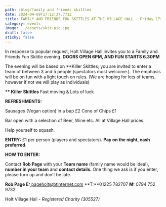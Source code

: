 ```yaml
---
path: /blog/family and friends skittles
date: 2024-04-09T17:12:37.771Z
title: FAMILY AND FRIENDS FUN SKITTLES AT THE VILLAGE HALL - Friday 17th May 2024
category: events
image: ../assets/skit-pic.jpg
draft: false
sticky: false
---
```

In response to popular request, Holt Village Hall invites you to a Family and Friends Fun Skittle evening.  **DOORS OPEN 6PM, AND FUN STARTS 6.30PM**

The evening will be based on \*\*Killer Skittles; you are invited to enter a team of between 3 and 5 people (spectators most welcome.). The emphasis will be on fun with a light touch on rules. (We are hoping for lots of teams, however if not we will play as individuals)

**\*\* Killer Skittles** Fast moving & Lots of luck 

**REFRESHMENTS:**

Sausages (Vegan option) in a bap £2 Cone of Chips £1

Bar open with a selection of Beer, Wine etc. All at Village Hall prices.

Help yourself to squash.

**ENTRY:**  £1 per person (players and spectators).  **Pay on the night, cash preferred.**

**HOW TO ENTER:**

Contact **Rob Page** with your **Team name** (family name would be ideal), **number in your team** and **contact details.** One thing we ask is if you enter, please turn up and don’t be late.

**Rob Page  E:**[  pageholt@btinternet.com](mailto:pageholt@btinternet.com)  **T:**01225 782707  **M:** 0794 752 9732

Holt Village Hall - *Registered Charity (305527)*
